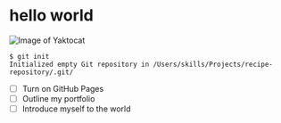# hello world

![Image of Yaktocat](https://octodex.github.com/images/yaktocat.png#)
```
$ git init
Initialized empty Git repository in /Users/skills/Projects/recipe-repository/.git/
```
- [ ] Turn on GitHub Pages
- [ ] Outline my portfolio
- [ ] Introduce myself to the world
